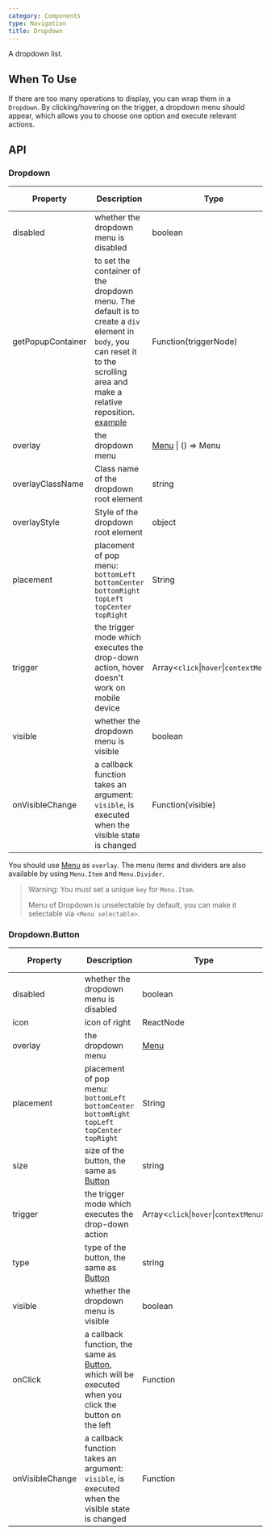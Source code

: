 ```yaml
---
category: Components
type: Navigation
title: Dropdown
---
```


A dropdown list.

## When To Use

If there are too many operations to display, you can wrap them in a `Dropdown`. By clicking/hovering on the trigger, a dropdown menu should appear, which allows you to choose one option and execute relevant actions.

## API

### Dropdown

| Property | Description | Type | Default | Version Added |
| --- | --- | --- | --- | --- |
| disabled | whether the dropdown menu is disabled | boolean | - | 3.0.0 |
| getPopupContainer | to set the container of the dropdown menu. The default is to create a `div` element in `body`, you can reset it to the scrolling area and make a relative reposition. [example](https://codepen.io/afc163/pen/zEjNOy?editors=0010) | Function(triggerNode) | `() => document.body` | 3.0.0 |
| overlay | the dropdown menu | [Menu](/components/menu) \| () => Menu | - | 3.0.0 |
| overlayClassName | Class name of the dropdown root element | string | - | 3.11.0 |
| overlayStyle | Style of the dropdown root element | object | - | 3.11.0 |
| placement | placement of pop menu: `bottomLeft` `bottomCenter` `bottomRight` `topLeft` `topCenter` `topRight` | String | `bottomLeft` | 3.0.0 |
| trigger | the trigger mode which executes the drop-down action, hover doesn't work on mobile device | Array&lt;`click`\|`hover`\|`contextMenu`> | `['hover']` | 3.0.0 |
| visible | whether the dropdown menu is visible | boolean | - | 3.0.0 |
| onVisibleChange | a callback function takes an argument: `visible`, is executed when the visible state is changed | Function(visible) | - | 3.0.0 |

You should use [Menu](/components/menu/) as `overlay`. The menu items and dividers are also available by using `Menu.Item` and `Menu.Divider`.

> Warning: You must set a unique `key` for `Menu.Item`.
>
> Menu of Dropdown is unselectable by default, you can make it selectable via `<Menu selectable>`.

### Dropdown.Button

| Property | Description | Type | Default | Version Added |
| --- | --- | --- | --- | --- |
| disabled | whether the dropdown menu is disabled | boolean | - | 3.0.0 |
| icon | icon of right | ReactNode | - | 3.17.0 |
| overlay | the dropdown menu | [Menu](/components/menu) | - | 3.0.0 |
| placement | placement of pop menu: `bottomLeft` `bottomCenter` `bottomRight` `topLeft` `topCenter` `topRight` | String | `bottomLeft` | 3.0.0 |
| size | size of the button, the same as [Button](/components/button) | string | `default` | 3.0.0 |
| trigger | the trigger mode which executes the drop-down action | Array&lt;`click`\|`hover`\|`contextMenu`> | `['hover']` | 3.0.0 |
| type | type of the button, the same as [Button](/components/button) | string | `default` | 3.0.0 |
| visible | whether the dropdown menu is visible | boolean | - | 3.0.0 |
| onClick | a callback function, the same as [Button](/components/button), which will be executed when you click the button on the left | Function | - | 3.0.0 |
| onVisibleChange | a callback function takes an argument: `visible`, is executed when the visible state is changed | Function | - | 3.0.0 |
